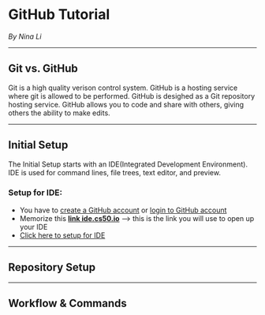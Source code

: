 # GitHub Tutorial

_By Nina Li_

---
## Git vs. GitHub

Git is a high quality verison control system. 
GitHub is a hosting service where git is allowed to be performed. GitHub is desighed as a Git repository hosting service. GitHub allows you to code and share with others, giving others the ability to make edits.

---
## Initial Setup

The Initial Setup starts with an IDE(Integrated Development Environment). IDE is used for command lines, file trees, text editor, and preview.
### Setup for IDE:
* You have to [create a GitHub account](https://www.github.com) or [login to GitHub account](https://www.github.com)
* Memorize this **[link ide.cs50.io](https://ide.cs50.io)** --> this is the link you will use to open up your IDE
* [Click here to setup for IDE](https://github.com/hstatsep/ide50)

---
## Repository Setup



---
## Workflow & Commands
